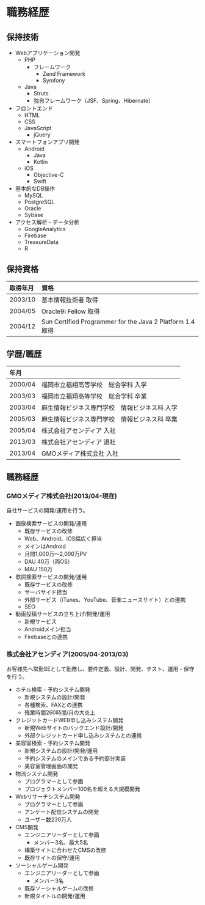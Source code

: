 # 職務経歴

## 保持技術

- Webアプリケーション開発
  - PHP
    - フレームワーク
      - Zend Framework
      - Symfony
  - Java
    - Struts
    - 独自フレームワーク（JSF、Spring、Hibernate）
- フロントエンド
  - HTML
  - CSS
  - JavaScript
    - jQuery
- スマートフォンアプリ開発
  - Android
    - Java
    - Kotlin
  - iOS
    - Objective-C
    - Swift
- 基本的なDB操作
  - MySQL
  - PostgreSQL
  - Oracle
  - Sybase
- アクセス解析・データ分析
  - GoogleAnalytics
  - Firebase
  - TreasureData
  - R

## 保持資格

| 取得年月 |資格     |
|:---------|:--------|
| 2003/10  | 基本情報技術者 取得 |
| 2004/05  | Oracle9i Fellow 取得 |
| 2004/12  | Sun Certified Programmer for the Java 2 Platform 1.4 取得 |

## 学歴/職歴

| 年月    |        |
|:--------|:-------|
| 2000/04 | 福岡市立福翔高等学校　総合学科 入学 |
| 2003/03 | 福岡市立福翔高等学校　総合学科 卒業 |
| 2003/04 | 麻生情報ビジネス専門学校　情報ビジネス科 入学 |
| 2005/03 | 麻生情報ビジネス専門学校　情報ビジネス科 卒業 |
| 2005/04 | 株式会社アセンディア 入社 |
| 2013/03 | 株式会社アセンディア 退社 |
| 2013/04 | GMOメディア株式会社 入社 |


## 職務経歴

### GMOメディア株式会社(2013/04-現在)

自社サービスの開発/運用を行う。

- 画像検索サービスの開発/運用
  - 既存サービスの改修
  - Web、Android、iOS幅広く担当
  - メインはAndroid
  - 月間1,000万〜2,000万PV
  - DAU 40万（両OS）
  - MAU 150万
- 歌詞検索サービスの開発/運用
  - 既存サービスの改修
  - サーバサイド担当
  - 外部サービス（iTunes、YouTube、音楽ニュースサイト）との連携
  - SEO
- 動画投稿サービスの立ち上げ/開発/運用
  - 新規サービス
  - Androidメイン担当
  - Firebaseとの連携

### 株式会社アセンディア(2005/04-2013/03)

お客様先へ常勤SEとして勤務し、要件定義、設計、開発、テスト、運用・保守を行う。

- ホテル検索・予約システム開発
  - 新規システムの設計/開発
  - 各種検索、FAXとの連携
  - 残業時間260時間/月の大炎上
- クレジットカードWEB申し込みシステム開発
  - 新規Webサイトのバックエンド設計/開発
  - 外部クレジットカード申し込みシステムとの連携
- 美容室検索・予約システム開発
  - 新規システムの設計/開発/運用
  - 予約システムのメインである予約部分実装
  - 美容室管理画面の開発
- 物流システム開発
  - プログラマーとして参画
  - プロジェクトメンバー100名を超える大規模開発
- Webリサーチシステム開発
  - プログラマーとして参画
  - アンケート配信システムの開発
  - ユーザー数230万人
- CMS開発
  - エンジニアリーダーとして参画
    - メンバー3名、最大5名
  - 構築サイトに合わせたCMSの改修
  - 既存サイトの保守/運用
- ソーシャルゲーム開発
  - エンジニアリーダーとして参画
    - メンバー3名
  - 既存ソーシャルゲームの改修
  - 新規タイトルの開発/運用
